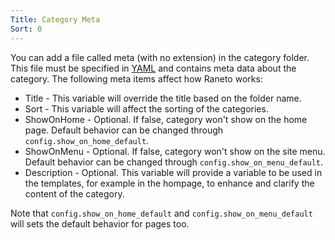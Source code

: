 ```yaml
---
Title: Category Meta
Sort: 0
---
```


You can add a file called meta (with no extension) in the category folder. This file must be specified in [YAML](https://yaml.org/spec/1.2.2/) and contains meta data about the category. The following meta items affect how Raneto works:

- Title - This variable will override the title based on the folder name.
- Sort - This variable will affect the sorting of the categories.
- ShowOnHome - Optional. If false, category won't show on the home page. Default behavior can be changed through `config.show_on_home_default`.
- ShowOnMenu - Optional. If false, category won't show on the site menu. Default behavior can be changed through `config.show_on_menu_default`.
- Description - Optional. This variable will provide a variable to be used in the templates, for example in the hompage, to enhance and clarify the content of the category.

Note that `config.show_on_home_default` and `config.show_on_menu_default` will sets the default behavior for pages too.
